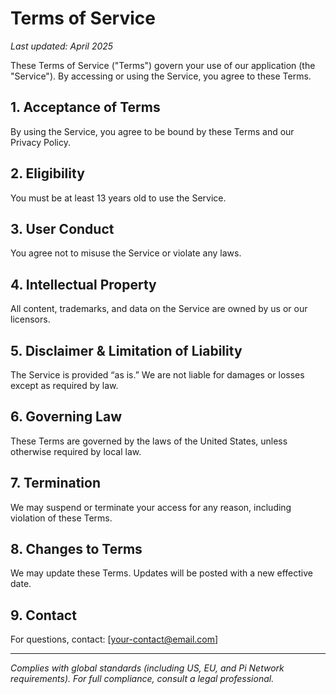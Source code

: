 # Terms of Service

_Last updated: April 2025_

These Terms of Service ("Terms") govern your use of our application (the "Service"). By accessing or using the Service, you agree to these Terms.

## 1. Acceptance of Terms
By using the Service, you agree to be bound by these Terms and our Privacy Policy.

## 2. Eligibility
You must be at least 13 years old to use the Service.

## 3. User Conduct
You agree not to misuse the Service or violate any laws.

## 4. Intellectual Property
All content, trademarks, and data on the Service are owned by us or our licensors.

## 5. Disclaimer & Limitation of Liability
The Service is provided “as is.” We are not liable for damages or losses except as required by law.

## 6. Governing Law
These Terms are governed by the laws of the United States, unless otherwise required by local law.

## 7. Termination
We may suspend or terminate your access for any reason, including violation of these Terms.

## 8. Changes to Terms
We may update these Terms. Updates will be posted with a new effective date.

## 9. Contact
For questions, contact: [your-contact@email.com]

---
_Complies with global standards (including US, EU, and Pi Network requirements). For full compliance, consult a legal professional._
